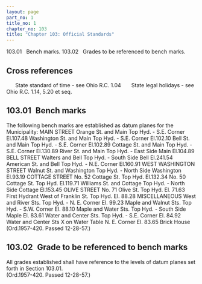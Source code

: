```yaml
---
layout: page
part_no: 1
title_no: 1
chapter_no: 103
title: "Chapter 103: Official Standards"
---
```


103.01   Bench marks.
103.02   Grades to be referenced to bench marks.

## Cross references

      State standard of time - see Ohio R.C. 1.04
      State legal holidays - see Ohio R.C. 1.14, 5.20 et seq.

## 103.01   Bench marks

The following bench marks are established as datum planes for the
Municipality:
MAIN STREET
Orange St. and Main                Top Hyd. - S.E. Corner           El.107.48
Washington St. and Main            Top Hyd. - S.E. Corner           El.102.10
Bell St. and Main                  Top Hyd. - S.E. Corner           El.102.89
Cottage St. and Main               Top Hyd. - S.E. Corner           El.130.89
River St. and Main                 Top Hyd. - East Side Main        El.104.89
BELL STREET
Walters and Bell                   Top Hyd. - South Side Bell       El.241.54
American St. and Bell              Top Hyd. - N.E. Corner           El.160.91
WEST WASHINGTON STREET
Walnut St. and Washington          Top Hyd. - North Side Washington El.93.19
COTTAGE STREET
No. 52 Cottage St.                 Top Hyd.                         El.132.34
No. 50 Cottage St.                 Top Hyd.                         El.119.71
Williams St. and Cottage           Top Hyd. - North Side Cottage    El.153.45
OLIVE STREET
No. 71 Olive St.                   Top Hyd.                         El. 71.63
First Hydrant West of Franklin St. Top Hyd.                         El. 88.28
MISCELLANEOUS
West and River Sts.                Top Hyd. - N. E. Corner          El. 99.23
Maple and Walnut Sts.              Top Hyd. - S.W. Corner           El. 88.10
Maple and Water Sts.               Top Hyd. - South Side Maple      El. 83.61
Water and Center Sts.              Top Hyd. - S.E. Corner           El. 84.92
Water and Center Sts               X on Water Table N. E. Corner    El. 83.65
                                   Brick House  
(Ord.1957-420. Passed 12-28-57.)

## 103.02   Grade to be referenced to bench marks

All grades established shall have reference to the levels of datum planes
set forth in Section 103.01.  
(Ord.1957-420. Passed 12-28-57.)
